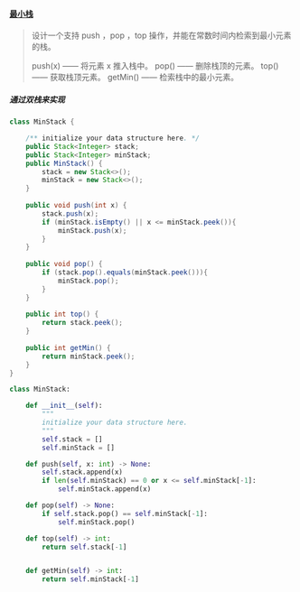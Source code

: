 #### [最小栈](https://leetcode-cn.com/problems/min-stack/)

> 设计一个支持 push ，pop ，top 操作，并能在常数时间内检索到最小元素的栈。
>
> push(x) —— 将元素 x 推入栈中。
> pop() —— 删除栈顶的元素。
> top() —— 获取栈顶元素。
> getMin() —— 检索栈中的最小元素。

##### 通过双栈来实现

```java
class MinStack {

    /** initialize your data structure here. */
    public Stack<Integer> stack;
    public Stack<Integer> minStack;
    public MinStack() {
        stack = new Stack<>();
        minStack = new Stack<>();
    }
    
    public void push(int x) {
        stack.push(x);
        if (minStack.isEmpty() || x <= minStack.peek()){
            minStack.push(x);
        }
    }
    
    public void pop() {
        if (stack.pop().equals(minStack.peek())){
            minStack.pop();
        }
    }
    
    public int top() {
        return stack.peek();
    }
    
    public int getMin() {
        return minStack.peek();
    }
}
```

```python
class MinStack:

    def __init__(self):
        """
        initialize your data structure here.
        """
        self.stack = []
        self.minStack = []

    def push(self, x: int) -> None:
        self.stack.append(x)
        if len(self.minStack) == 0 or x <= self.minStack[-1]:
            self.minStack.append(x)

    def pop(self) -> None:
        if self.stack.pop() == self.minStack[-1]:
            self.minStack.pop()

    def top(self) -> int:
        return self.stack[-1]


    def getMin(self) -> int:
        return self.minStack[-1]
```

